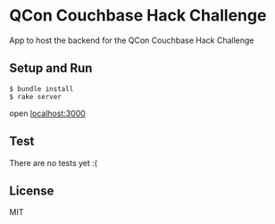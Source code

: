 # QCon Couchbase Hack Challenge

App to host the backend for the QCon Couchbase Hack Challenge

## Setup and Run

    $ bundle install
    $ rake server

open [localhost:3000](http://localhost:3000)

## Test

There are no tests yet :(

## License
MIT

